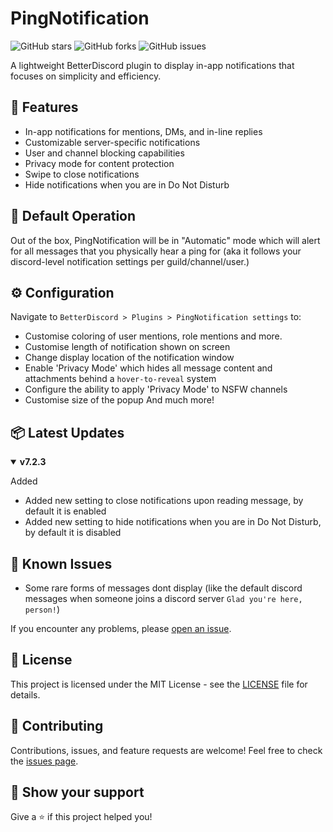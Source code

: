 # PingNotification

![GitHub stars](https://img.shields.io/github/stars/DaddyBoard/PingNotification?style=social)
![GitHub forks](https://img.shields.io/github/forks/DaddyBoard/PingNotification?style=social)
![GitHub issues](https://img.shields.io/github/issues/DaddyBoard/PingNotification)

A lightweight BetterDiscord plugin to display in-app notifications that focuses on simplicity and efficiency.

## 🚀 Features

- In-app notifications for mentions, DMs, and in-line replies
- Customizable server-specific notifications
- User and channel blocking capabilities
- Privacy mode for content protection
- Swipe to close notifications
- Hide notifications when you are in Do Not Disturb

## 🔧 Default Operation

Out of the box, PingNotification will be in "Automatic" mode which will alert for all messages that you physically hear a ping for (aka it follows your discord-level notification settings per guild/channel/user.) 

## ⚙️ Configuration

Navigate to `BetterDiscord > Plugins > PingNotification settings` to:
- Customise coloring of user mentions, role mentions and more.
- Customise length of notification shown on screen
- Change display location of the notification window
- Enable 'Privacy Mode' which hides all message content and attachments behind a `hover-to-reveal` system
- Configure the ability to apply 'Privacy Mode' to NSFW channels
- Customise size of the popup
And much more!

## 📦 Latest Updates

<details open>
<summary><strong>v7.2.3</strong></summary>

 Added
- Added new setting to close notifications upon reading message, by default it is enabled
- Added new setting to hide notifications when you are in Do Not Disturb, by default it is disabled

</details>

## 🐛 Known Issues

- Some rare forms of messages dont display (like the default discord messages when someone joins a discord server `Glad you're here, person!`)

If you encounter any problems, please [open an issue](https://github.com/DaddyBoard/PingNotification/issues).

## 📄 License

This project is licensed under the MIT License - see the [LICENSE](https://github.com/DaddyBoard/PingNotification/blob/main/LICENSE) file for details.

## 🤝 Contributing

Contributions, issues, and feature requests are welcome! Feel free to check the [issues page](https://github.com/DaddyBoard/PingNotification/issues).

## 🌟 Show your support

Give a ⭐️ if this project helped you!
